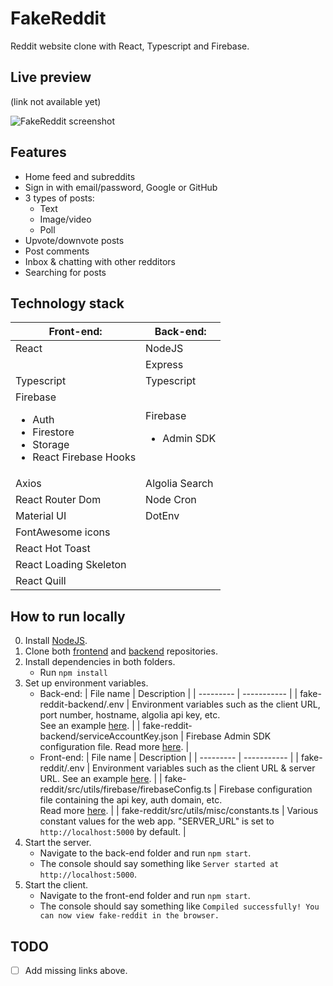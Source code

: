 # FakeReddit

Reddit website clone with React, Typescript and Firebase.

## Live preview

(link not available yet)

![FakeReddit screenshot](https://i.imgur.com/cj57TeS.png)

## Features

-   Home feed and subreddits
-   Sign in with email/password, Google or GitHub
-   3 types of posts:
    -   Text
    -   Image/video
    -   Poll
-   Upvote/downvote posts
-   Post comments
-   Inbox & chatting with other redditors
-   Searching for posts

## Technology stack

| Front-end:                                                                                    | Back-end:                           |
| --------------------------------------------------------------------------------------------- | ----------------------------------- |
| React                                                                                         | NodeJS                              |
|                                                                                               | Express                             |
| Typescript                                                                                    | Typescript                          |
| Firebase<ul><li>Auth</li><li>Firestore</li><li>Storage</li><li>React Firebase Hooks</li></ul> | Firebase<ul><li>Admin SDK</li></ul> |
| Axios                                                                                         | Algolia Search                      |
| React Router Dom                                                                              | Node Cron                           |
| Material UI                                                                                   | DotEnv                              |
| FontAwesome icons                                                                             |
| React Hot Toast                                                                               |
| React Loading Skeleton                                                                        |
| React Quill                                                                                   |

## How to run locally

0. Install [NodeJS](https://nodejs.org/en/).
1. Clone both [frontend](https://github.com/DoubleDebug/fake-reddit) and [backend](https://github.com/DoubleDebug/fake-reddit-backend) repositories.
2. Install dependencies in both folders.
    - Run `npm install`
3. Set up environment variables.
    - Back-end:
      | File name | Description |
      | --------- | ----------- |
      | fake-reddit-backend/.env | Environment variables such as the client URL, port number, hostname, algolia api key, etc.<br>See an example [here](). |
      | fake-reddit-backend/serviceAccountKey.json | Firebase Admin SDK configuration file. Read more [here](https://firebase.google.com/docs/admin/setup). |
    - Front-end:
      | File name | Description |
      | --------- | ----------- |
      | fake-reddit/.env | Environment variables such as the client URL & server URL. See an example [here](). |
      | fake-reddit/src/utils/firebase/firebaseConfig.ts | Firebase configuration file containing the api key, auth domain, etc.<br>Read more [here](). |
      | fake-reddit/src/utils/misc/constants.ts | Various constant values for the web app. "SERVER_URL" is set to `http://localhost:5000` by default. |
4. Start the server.
    - Navigate to the back-end folder and run `npm start`.
    - The console should say something like `Server started at http://localhost:5000`.
5. Start the client.
    - Navigate to the front-end folder and run `npm start`.
    - The console should say something like `Compiled successfully! You can now view fake-reddit in the browser.`

## TODO

-   [ ] Add missing links above.
